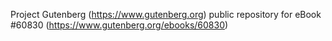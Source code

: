 Project Gutenberg (https://www.gutenberg.org) public repository for eBook #60830 (https://www.gutenberg.org/ebooks/60830)
